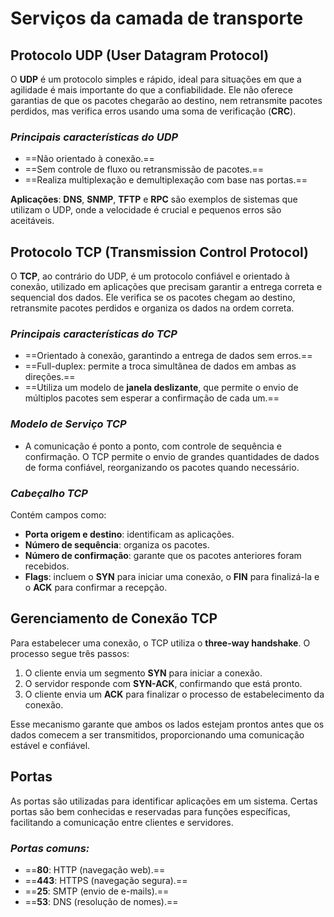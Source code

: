 # **Serviços da camada de transporte**

## Protocolo UDP (User Datagram Protocol)

O **UDP** é um protocolo simples e rápido, ideal para situações em que a agilidade é mais importante do que a confiabilidade. Ele não oferece garantias de que os pacotes chegarão ao destino, nem retransmite pacotes perdidos, mas verifica erros usando uma soma de verificação (**CRC**).

### *Principais características do UDP*
- ==Não orientado à conexão.==
- ==Sem controle de fluxo ou retransmissão de pacotes.==
- ==Realiza multiplexação e demultiplexação com base nas portas.==

**Aplicações**: **DNS**, **SNMP**, **TFTP** e **RPC** são exemplos de sistemas que utilizam o UDP, onde a velocidade é crucial e pequenos erros são aceitáveis.

## Protocolo TCP (Transmission Control Protocol)

O **TCP**, ao contrário do UDP, é um protocolo confiável e orientado à conexão, utilizado em aplicações que precisam garantir a entrega correta e sequencial dos dados. Ele verifica se os pacotes chegam ao destino, retransmite pacotes perdidos e organiza os dados na ordem correta.

### *Principais características do TCP*
- ==Orientado à conexão, garantindo a entrega de dados sem erros.==
- ==Full-duplex: permite a troca simultânea de dados em ambas as direções.==
- ==Utiliza um modelo de **janela deslizante**, que permite o envio de múltiplos pacotes sem esperar a confirmação de cada um.==
  
### *Modelo de Serviço TCP*
- A comunicação é ponto a ponto, com controle de sequência e confirmação. O TCP permite o envio de grandes quantidades de dados de forma confiável, reorganizando os pacotes quando necessário.
  
### *Cabeçalho TCP*
Contém campos como:
- **Porta origem e destino**: identificam as aplicações.
- **Número de sequência**: organiza os pacotes.
- **Número de confirmação**: garante que os pacotes anteriores foram recebidos.
- **Flags**: incluem o **SYN** para iniciar uma conexão, o **FIN** para finalizá-la e o **ACK** para confirmar a recepção.

## Gerenciamento de Conexão TCP

Para estabelecer uma conexão, o TCP utiliza o **three-way handshake**. O processo segue três passos:
1. O cliente envia um segmento **SYN** para iniciar a conexão.
2. O servidor responde com **SYN-ACK**, confirmando que está pronto.
3. O cliente envia um **ACK** para finalizar o processo de estabelecimento da conexão.

Esse mecanismo garante que ambos os lados estejam prontos antes que os dados comecem a ser transmitidos, proporcionando uma comunicação estável e confiável.

## Portas

As portas são utilizadas para identificar aplicações em um sistema. Certas portas são bem conhecidas e reservadas para funções específicas, facilitando a comunicação entre clientes e servidores.

### *Portas comuns:*
- ==**80**: HTTP (navegação web).==
- ==**443**: HTTPS (navegação segura).==
- ==**25**: SMTP (envio de e-mails).==
- ==**53**: DNS (resolução de nomes).==